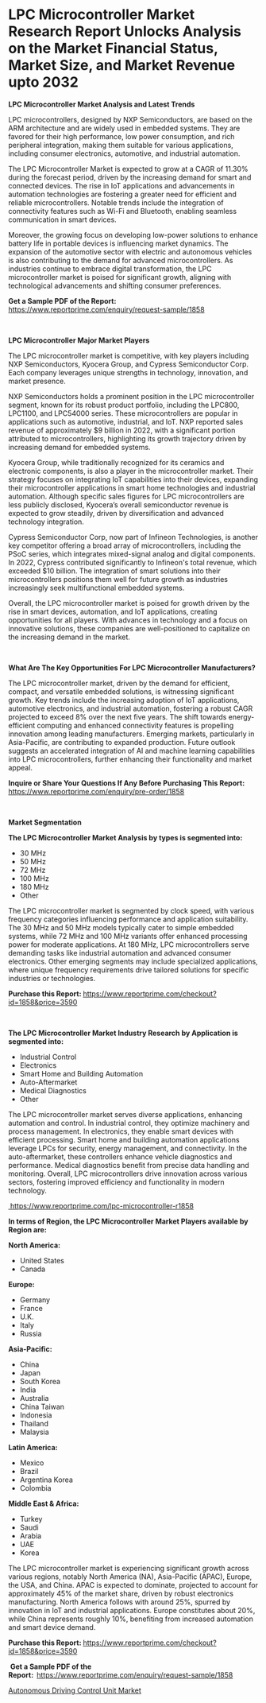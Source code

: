 <p><h1>LPC Microcontroller Market Research Report Unlocks Analysis on the Market Financial Status, Market Size, and Market Revenue upto 2032</h1></p><p><strong>LPC Microcontroller Market Analysis and Latest Trends</strong></p>
<p><p>LPC microcontrollers, designed by NXP Semiconductors, are based on the ARM architecture and are widely used in embedded systems. They are favored for their high performance, low power consumption, and rich peripheral integration, making them suitable for various applications, including consumer electronics, automotive, and industrial automation. </p><p>The LPC Microcontroller Market is expected to grow at a CAGR of 11.30% during the forecast period, driven by the increasing demand for smart and connected devices. The rise in IoT applications and advancements in automation technologies are fostering a greater need for efficient and reliable microcontrollers. Notable trends include the integration of connectivity features such as Wi-Fi and Bluetooth, enabling seamless communication in smart devices. </p><p>Moreover, the growing focus on developing low-power solutions to enhance battery life in portable devices is influencing market dynamics. The expansion of the automotive sector with electric and autonomous vehicles is also contributing to the demand for advanced microcontrollers. As industries continue to embrace digital transformation, the LPC microcontroller market is poised for significant growth, aligning with technological advancements and shifting consumer preferences.</p></p>
<p><strong>Get a Sample PDF of the Report:&nbsp;</strong> <a href="https://www.reportprime.com/enquiry/request-sample/1858?utm_campaign=2936&utm_medium=2&utm_source=Github&utm_content=ia&utm_term=18032025&utm_id=lpc-microcontroller">https://www.reportprime.com/enquiry/request-sample/1858</a></p>
<p>&nbsp;</p>
<p><strong>LPC Microcontroller Major Market Players</strong></p>
<p><p>The LPC microcontroller market is competitive, with key players including NXP Semiconductors, Kyocera Group, and Cypress Semiconductor Corp. Each company leverages unique strengths in technology, innovation, and market presence.</p><p>NXP Semiconductors holds a prominent position in the LPC microcontroller segment, known for its robust product portfolio, including the LPC800, LPC1100, and LPC54000 series. These microcontrollers are popular in applications such as automotive, industrial, and IoT. NXP reported sales revenue of approximately $9 billion in 2022, with a significant portion attributed to microcontrollers, highlighting its growth trajectory driven by increasing demand for embedded systems.</p><p>Kyocera Group, while traditionally recognized for its ceramics and electronic components, is also a player in the microcontroller market. Their strategy focuses on integrating IoT capabilities into their devices, expanding their microcontroller applications in smart home technologies and industrial automation. Although specific sales figures for LPC microcontrollers are less publicly disclosed, Kyocera’s overall semiconductor revenue is expected to grow steadily, driven by diversification and advanced technology integration.</p><p>Cypress Semiconductor Corp, now part of Infineon Technologies, is another key competitor offering a broad array of microcontrollers, including the PSoC series, which integrates mixed-signal analog and digital components. In 2022, Cypress contributed significantly to Infineon's total revenue, which exceeded $10 billion. The integration of smart solutions into their microcontrollers positions them well for future growth as industries increasingly seek multifunctional embedded systems.</p><p>Overall, the LPC microcontroller market is poised for growth driven by the rise in smart devices, automation, and IoT applications, creating opportunities for all players. With advances in technology and a focus on innovative solutions, these companies are well-positioned to capitalize on the increasing demand in the market.</p></p>
<p>&nbsp;</p>
<p><strong>What Are The Key Opportunities For LPC Microcontroller Manufacturers?</strong></p>
<p><p>The LPC microcontroller market, driven by the demand for efficient, compact, and versatile embedded solutions, is witnessing significant growth. Key trends include the increasing adoption of IoT applications, automotive electronics, and industrial automation, fostering a robust CAGR projected to exceed 8% over the next five years. The shift towards energy-efficient computing and enhanced connectivity features is propelling innovation among leading manufacturers. Emerging markets, particularly in Asia-Pacific, are contributing to expanded production. Future outlook suggests an accelerated integration of AI and machine learning capabilities into LPC microcontrollers, further enhancing their functionality and market appeal.</p></p>
<p><strong>Inquire or Share Your Questions If Any Before Purchasing This Report:</strong> <a href="https://www.reportprime.com/enquiry/pre-order/1858?utm_campaign=2936&utm_medium=2&utm_source=Github&utm_content=ia&utm_term=18032025&utm_id=lpc-microcontroller">https://www.reportprime.com/enquiry/pre-order/1858</a></p>
<p>&nbsp;</p>
<p><strong>Market Segmentation</strong></p>
<p><strong>The LPC Microcontroller Market Analysis by types is segmented into:</strong></p>
<p><ul><li>30 MHz</li><li>50 MHz</li><li>72 MHz</li><li>100 MHz</li><li>180 MHz</li><li>Other</li></ul></p>
<p><p>The LPC microcontroller market is segmented by clock speed, with various frequency categories influencing performance and application suitability. The 30 MHz and 50 MHz models typically cater to simple embedded systems, while 72 MHz and 100 MHz variants offer enhanced processing power for moderate applications. At 180 MHz, LPC microcontrollers serve demanding tasks like industrial automation and advanced consumer electronics. Other emerging segments may include specialized applications, where unique frequency requirements drive tailored solutions for specific industries or technologies.</p></p>
<p><strong>Purchase this Report:&nbsp;</strong><a href="https://www.reportprime.com/checkout?id=1858&price=3590&utm_campaign=2936&utm_medium=2&utm_source=Github&utm_content=ia&utm_term=18032025&utm_id=lpc-microcontroller">https://www.reportprime.com/checkout?id=1858&price=3590</a></p>
<p>&nbsp;</p>
<p><strong>The LPC Microcontroller Market Industry Research by Application is segmented into:</strong></p>
<p><ul><li>Industrial Control</li><li>Electronics</li><li>Smart Home and Building Automation</li><li>Auto-Aftermarket</li><li>Medical Diagnostics</li><li>Other</li></ul></p>
<p><p>The LPC microcontroller market serves diverse applications, enhancing automation and control. In industrial control, they optimize machinery and process management. In electronics, they enable smart devices with efficient processing. Smart home and building automation applications leverage LPCs for security, energy management, and connectivity. In the auto-aftermarket, these controllers enhance vehicle diagnostics and performance. Medical diagnostics benefit from precise data handling and monitoring. Overall, LPC microcontrollers drive innovation across various sectors, fostering improved efficiency and functionality in modern technology.</p></p>
<p><a href="https://www.reportprime.com/lpc-microcontroller-r1858?utm_campaign=2936&utm_medium=2&utm_source=Github&utm_content=ia&utm_term=18032025&utm_id=lpc-microcontroller">&nbsp;https://www.reportprime.com/lpc-microcontroller-r1858</a></p>
<p><strong>In terms of Region, the LPC Microcontroller Market Players available by Region are:</strong></p>
<p>
    <p> <strong> North America: </strong>
        <ul>
            <li>United States</li>
            <li>Canada</li>
        </ul>
        </p> 
    <p> <strong> Europe: </strong>
        <ul>
            <li>Germany</li>
            <li>France</li>
            <li>U.K.</li>
            <li>Italy</li>
            <li>Russia</li>
        </ul>
        </p> 
    <p> <strong> Asia-Pacific: </strong>
        <ul>
            <li>China</li>
            <li>Japan</li>
            <li>South Korea</li>
            <li>India</li>
            <li>Australia</li>
            <li>China Taiwan</li>
            <li>Indonesia</li>
            <li>Thailand</li>
            <li>Malaysia</li>
        </ul>
        </p> 
    <p> <strong> Latin America: </strong>
        <ul>
            <li>Mexico</li>
            <li>Brazil</li>
            <li>Argentina Korea</li>
            <li>Colombia</li>
        </ul>
        </p> 
    <p> <strong> Middle East & Africa: </strong>
        <ul>
            <li>Turkey</li>
            <li>Saudi</li>
            <li>Arabia</li>
            <li>UAE</li>
            <li>Korea</li>
        </ul>
    </p>
    </p>
<p><p>The LPC microcontroller market is experiencing significant growth across various regions, notably North America (NA), Asia-Pacific (APAC), Europe, the USA, and China. APAC is expected to dominate, projected to account for approximately 45% of the market share, driven by robust electronics manufacturing. North America follows with around 25%, spurred by innovation in IoT and industrial applications. Europe constitutes about 20%, while China represents roughly 10%, benefiting from increased automation and smart device demand.</p></p>
<p><strong>Purchase this Report: </strong><a href="https://www.reportprime.com/checkout?id=1858&price=3590&utm_campaign=2936&utm_medium=2&utm_source=Github&utm_content=ia&utm_term=18032025&utm_id=lpc-microcontroller">https://www.reportprime.com/checkout?id=1858&price=3590</a></p>
<p>&nbsp;<strong>Get a Sample PDF of the Report:&nbsp;&nbsp;</strong><a href="https://www.reportprime.com/enquiry/request-sample/1858?utm_campaign=2936&utm_medium=2&utm_source=Github&utm_content=ia&utm_term=18032025&utm_id=lpc-microcontroller">https://www.reportprime.com/enquiry/request-sample/1858</a></p>
<p><strong></strong></p>
<p><p><a href="https://github.com/casalalimo40/Market-Research-Report-List-1/blob/main/autonomous-driving-control-unit-market.md?utm_campaign=2936&utm_medium=2&utm_source=Github&utm_content=ia&utm_term=18032025&utm_id=lpc-microcontroller">Autonomous Driving Control Unit Market</a></p></p>